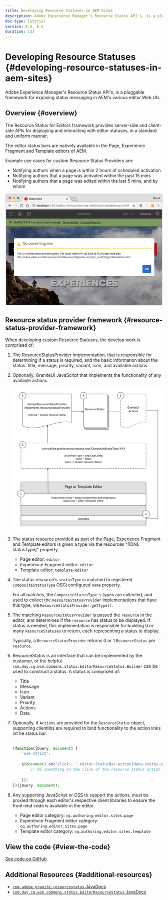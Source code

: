 ```yaml
---
title: Developing Resource Statuses in AEM Sites
description: Adobe Experience Manager's Resource Status API's, is a pluggable framework for exposing status messaging in AEM's various editor Web UIs.
doc-type: Tutorial
version: 6.4, 6.5
duration: 133
---
```


# Developing Resource Statuses {#developing-resource-statuses-in-aem-sites}

Adobe Experience Manager's Resource Status API's, is a pluggable framework for exposing status messaging in AEM's various editor Web UIs.

## Overview {#overview}

The Resource Status for Editors framework provides server-side and client-side APIs for displaying and interacting with editor statuses, in a standard and uniform manner.

The editor status bars are natively available in the Page, Experience Fragment and Template editors of AEM.

Example use cases for custom Resource Status Providers are:

* Notifying authors when a page is within 2 hours of scheduled activation
* Notifying authors that a page was activated within the past 15 mins
* Notifying authors that a page was edited within the last 5 mins, and by whom

![AEM editor resource status overview](assets/sample-editor-resource-status-screenshot.png) 

## Resource status provider framework {#resource-status-provider-framework}

When developing custom Resource Statuses, the develop work is comprised of:

1. The ResourceStatusProvider implementation, that is responsible for determining if a status is required, and the basic information about the status: title, message, priority, variant, icon, and available actions.
2. Optionally, GraniteUI JavaScript that implements the functionality of any available actions.

    ![resource status architecture](assets/sample-editor-resource-status-application-architecture.png)

3. The status resource provided as part of the Page, Experience Fragment and Template editors is given a type via the resources "[!DNL statusType]" property.

    * Page editor: `editor`
    * Experience Fragment editor: `editor`
    * Template editor: `template-editor`

4. The status resource's `statusType` is matched to registered `CompositeStatusType` OSGi configured `name` property.

   For all matches, the `CompositeStatusType's` types are collected, and used to collect the `ResourceStatusProvider` implementations that have this type, via `ResourceStatusProvider.getType()`.

5. The matching `ResourceStatusProvider` is passed the `resource` in the editor, and determines if the `resource` has status to be displayed. If status is needed, this implementation is responsible for building 0 or many `ResourceStatuses` to return, each representing a status to display.

   Typically, a `ResourceStatusProvider` returns 0 or 1 `ResourceStatus` per `resource`.

6. ResourceStatus is an interface that can be implemented by the customer, or the helpful `com.day.cq.wcm.commons.status.EditorResourceStatus.Builder` can be used to construct a status. A status is comprised of:

    * Title
    * Message
    * Icon
    * Variant
    * Priority
    * Actions
    * Data

7. Optionally, if `Actions` are provided for the `ResourceStatus` object, supporting clientlibs are required to bind functionality to the action links int he status bar.

   ```js

   (function(jQuery, document) {
       'use strict';

       $(document).on('click', '.editor-StatusBar-action[data-status-action-id="do-something"]', function () {
           // Do something on the click of the resource status action

       });
   })(jQuery, document);

   ```

8. Any supporting JavaScript or CSS to support the actions, must be proxied through each editor's respective client libraries to ensure the front-end code is available in the editor.

    * Page editor category: `cq.authoring.editor.sites.page`
    * Experience Fragment editor category: `cq.authoring.editor.sites.page`
    * Template editor category: `cq.authoring.editor.sites.template`

## View the code {#view-the-code}

[See code on GitHub](https://github.com/Adobe-Consulting-Services/acs-aem-samples/tree/master/bundle/src/main/java/com/adobe/acs/samples/resourcestatus/impl/SampleEditorResourceStatusProvider.java)

## Additional Resources {#additional-resources}

* [`com.adobe.granite.resourcestatus` JavaDocs](https://helpx.adobe.com/experience-manager/6-5/sites/developing/using/reference-materials/javadoc/com/adobe/granite/resourcestatus/package-summary.html)
* [`com.day.cq.wcm.commons.status.EditorResourceStatus` JavaDocs](https://helpx.adobe.com/experience-manager/6-5/sites/developing/using/reference-materials/javadoc/com/day/cq/wcm/commons/status/EditorResourceStatus.html)
